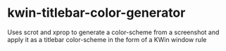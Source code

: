 # kwin-titlebar-color-generator
Uses scrot and xprop to generate a color-scheme from a screenshot and apply it as a titlebar color-scheme in the form of a KWin window rule
